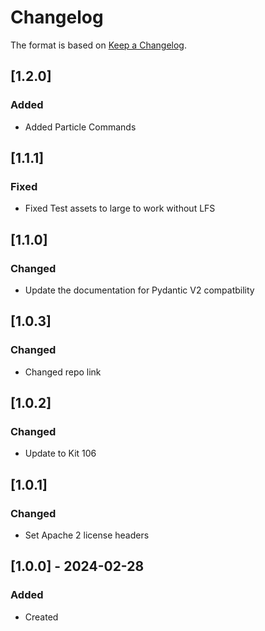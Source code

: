 # Changelog
The format is based on [Keep a Changelog](https://keepachangelog.com/en/1.0.0/).

## [1.2.0]
### Added
- Added Particle Commands

## [1.1.1]
### Fixed
- Fixed Test assets to large to work without LFS

## [1.1.0]
### Changed
- Update the documentation for Pydantic V2 compatbility

## [1.0.3]
### Changed
- Changed repo link

## [1.0.2]
### Changed
- Update to Kit 106

## [1.0.1]
### Changed
- Set Apache 2 license headers

## [1.0.0] - 2024-02-28
### Added
- Created
